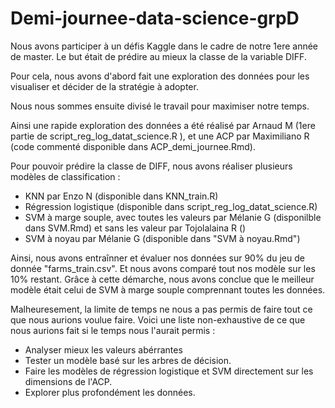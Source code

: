 # Demi-journee-data-science-grpD

Nous avons participer à un défis Kaggle dans le cadre de notre 1ere année de master.
Le but était de prédire au mieux la classe de la variable DIFF.

Pour cela, nous avons d'abord fait une exploration des données pour les visualiser et décider de la stratégie à adopter.

Nous nous sommes ensuite divisé le travail pour maximiser notre temps.

Ainsi une rapide exploration des données a été réalisé par Arnaud M (1ere partie de script_reg_log_datat_science.R ), et une ACP par Maximiliano R (code commenté disponible dans ACP_demi_journee.Rmd).

Pour pouvoir prédire la classe de DIFF, nous avons réaliser plusieurs modèles de classification :
- KNN par Enzo N (disponible dans KNN_train.R)
- Régression logistique (disponible dans script_reg_log_datat_science.R)
- SVM à marge souple, avec toutes les valeurs par Mélanie G (disponilble dans SVM.Rmd) et sans les valeur par Tojolalaina R ()
- SVM à noyau par Mélanie G (disponible dans "SVM à noyau.Rmd")

Ainsi, nous avons entraînner et évaluer nos données sur 90% du jeu de donnée "farms_train.csv". Et nous avons comparé tout nos modèle sur les 10% restant. 
Grâce à cette démarche, nous avons conclue que le meilleur modèle était celui de SVM à marge souple comprennant toutes les données.


Malheuresement, la limite de temps ne nous a pas permis de faire tout ce que nous aurions voulue faire. 
Voici une liste non-exhaustive de ce que nous aurions fait si le temps nous l'aurait permis : 
- Analyser mieux les valeurs abérrantes
- Tester un modèle basé sur les arbres de décision.
- Faire les modèles de régression logistique et SVM directement sur les dimensions de l'ACP.
- Explorer plus profondément les données.

